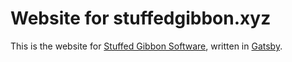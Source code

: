 # Website for stuffedgibbon.xyz

This is the website for [Stuffed Gibbon Software](https://stuffedgibbon.xyz), written in [Gatsby](https://www.gatsbyjs.com/).

